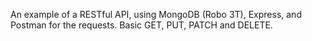 An example of a RESTful API, using MongoDB (Robo 3T), Express, and Postman for the requests.
Basic GET, PUT, PATCH and DELETE. 
